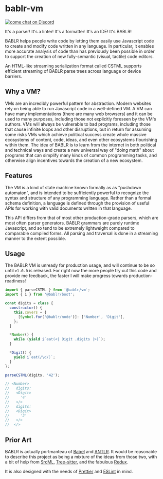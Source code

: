 # bablr-vm

[![come chat on Discord](https://img.shields.io/discord/1151914613089251388)](https://discord.gg/NfMNyYN6cX)

It's a parser! It's a linter! It's a formatter! It's an IDE! It's BABLR!

BABLR helps people write code by letting them easily use Javascript code to create and modify code written in any language. In particular, it enables more accurate analysis of code than has previously been possible in order to support the creation of new fully-semantic (visual, tactile) code editors.

An HTML-like streaming serialization format called CSTML supports efficient streaming of BABLR parse trees across language or device barriers.

## Why a VM?

VMs are an incredibly powerful pattern for abstraction. Modern websites rely on being able to run Javascript code in a well-defined VM. A VM can have many implementations (there are many web browsers) and it can be used to many purposes, including those not explicitly foreseen by the VM's authors. VMs will always be vulnerable to bad programs, including those that cause infinite loops and other disruptions, but in return for assuming some risks VMs which achieve political success create whole massive ecosystems of content, code, ideas, and even other ecosystems flourishing within them. The idea of BABLR is to learn from the internet in both political and technical ways and create a new universal way of "doing math" about programs that can simplify many kinds of common programming tasks, and otherwise align incentives towards the creation of a new ecosystem.

## Features

The VM is a kind of state machine known formally as as "pushdown automaton", and is intended to be sufficiently powerful to recognize the syntax and structure of any programming language. Rather than a formal schema definition, a language is defined through the provision of useful APIs for working with valid documents written in that language.

This API differs from that of most other production-grade parsers, which are most often parser generators. BABLR grammars are purely runtime Javascript, and so tend to be extremely lightweight compared to comparable compiled forms. All parsing and traversal is done in a streaming manner to the extent possible.

## Usage

The BABLR VM is unready for production usage, and will continue to be so until `v1.0.0` is released. For right now the more people try out this code and provide me feedback, the faster I will make progress towards production-readiness!

```js
import { parseCSTML } from '@bablr/vm';
import { i } from '@bablr/boot';

const digits = class {
  constructor() {
    this.covers = {
      [Symbol.for('@bablr/node')]: ['Number', 'Digit'],
    };
  }

  *Number() {
    while (yield i`eat(<| Digit .digits |>)`);
  }

  *Digit() {
    yield i`eat(/\d/)`;
  }
};

parseCSTML(digits, '42');

// <Number>
//   digits:
//   <Digit>
//     '4'
//   </>
//   digits:
//   <Digit>
//     '2'
//   </>
//  </>
```

## Prior Art

BABLR is actually portmanteau of [Babel](https://babeljs.io/) and [ANTLR](https://www.antlr.org/). It would be reasonable to describe this project as being a mixture of the ideas from those two, with a bit of help from [SrcML](https://www.srcml.org/), [Tree-sitter](https://tree-sitter.github.io/), and the fabulous [Redux](https://redux.js.org/).

It is also designed with the needs of [Prettier](https://prettier.io/) and [ESLint](https://eslint.org/) in mind.
